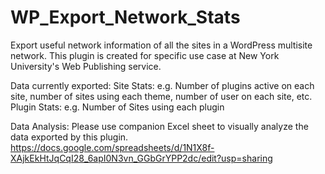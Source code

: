 WP_Export_Network_Stats
=======================

Export useful network information of all the sites in a WordPress multisite network.
This plugin is created for specific use case at New York University's Web Publishing service.

Data currently exported:
 Site Stats: e.g. Number of plugins active on each site, number of sites using each theme, number of user on each site, etc. 
 Plugin Stats: e.g. Number of Sites using each plugin

Data Analysis: 
  Please use companion Excel sheet to visually analyze the data exported by this plugin.
  https://docs.google.com/spreadsheets/d/1N1X8f-XAjkEkHtJqCqI28_6apI0N3vn_GGbGrYPP2dc/edit?usp=sharing

